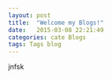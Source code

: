 ```yaml
---
layout: post
title:  "Welcome my Blogs!"
date:   2015-03-08 22:21:49
categories: cate Blogs
tags: Tags blog
---
```


jnfsk

